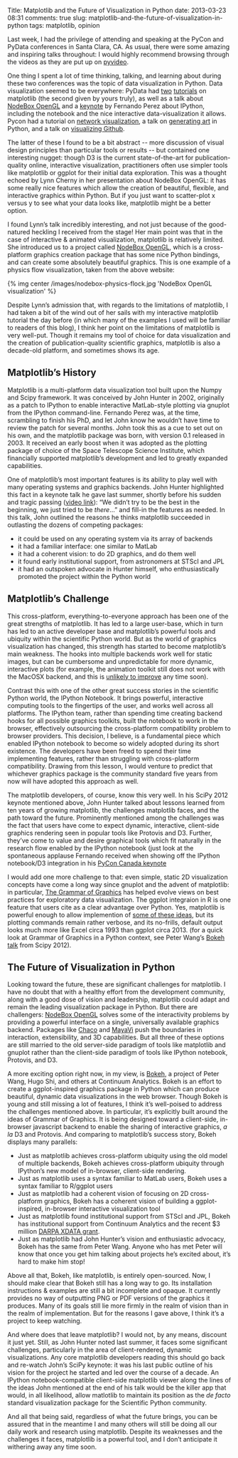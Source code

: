 Title: Matplotlib and the Future of Visualization in Python
date: 2013-03-23 08:31
comments: true
slug: matplotlib-and-the-future-of-visualization-in-python
tags: matplotlib, opinion

<!-- PELICAN_BEGIN_SUMMARY -->
Last week, I had the privilege of attending and speaking at the
PyCon and PyData conferences in Santa Clara, CA.  As usual, there were some
amazing and inspiring talks throughout: I would highly recommend browsing
through the videos as they are put up on
[pyvideo](http://pyvideo.org/category/33/pycon-us-2013).

One thing I spent a lot of time thinking, talking, and learning about
during these two conferences was the topic of data visualization in Python.
Data visualization seemed to be everywhere: PyData had
[two](http://sv2013.pydata.org/abstracts/#11)
[tutorials](http://sv2013.pydata.org/abstracts/#15)
on matplotlib (the second given by yours truly), as well as a talk about
[NodeBox OpenGL](http://sv2013.pydata.org/abstracts/#41) and a
[keynote](http://sv2013.pydata.org/keynotes/#abstract_33) by
Fernando Perez about IPython, including the notebook and the
nice interactive data-visualization it allows. Pycon had a tutorial on
[network visualization](https://us.pycon.org/2013/schedule/presentation/29/),
a talk on [generating art](https://us.pycon.org/2013/schedule/presentation/58/)
in Python, and a talk on
[visualizing Github](https://us.pycon.org/2013/schedule/presentation/108/). 

<!-- PELICAN_END_SUMMARY --> 

The latter of these I found to be a bit abstract -- more discussion of visual
design principles than particular tools or results -- but contained one
interesting nugget: though D3 is the current state-of-the-art for
publication-quality online, interactive visualization, practitioners often
use simpler tools like matplotlib or ggplot for their initial data exploration.
This was a thought echoed by Lynn Cherny in her presentation about NodeBox
OpenGL: it has some really nice features which allow the creation of beautiful,
flexible, and interactive graphics within Python.  But if you just want to
scatter-plot x versus y to see what your data looks like, matplotlib might
be a better option.

I found Lynn’s talk incredibly interesting, and not just because of the
good-natured heckling I received from the stage!  Her main point was that
in the case of interactive & animated visualization, matplotlib is relatively
limited.  She introduced us to a project called
[NodeBox OpenGL](http://www.cityinabottle.org/nodebox/), which is a
cross-platform graphics creation package that has some nice Python bindings,
and can create some absolutely beautiful graphics.  This is one example of a
physics flow visualization, taken from the above website:

{% img center /images/nodebox-physics-flock.jpg 'NodeBox OpenGL visualization' %}

Despite Lynn’s admission that, with regards to the limitations of matplotlib,
I had taken a bit of the wind out of her sails with my interactive matplotlib
tutorial the day before (in which many of the examples I used will be familiar
to readers of this blog), I think her point on the limitations of matplotlib
is very well-put.  Though it remains my tool of choice for data visualization
and the creation of publication-quality scientific graphics, matplotlib is
also a decade-old platform, and sometimes shows its age.

## Matplotlib’s History ##

Matplotlib is a multi-platform data visualization tool built upon the Numpy
and Scipy framework.  It was conceived by John Hunter in 2002, originally as
a patch to IPython to enable interactive MatLab-style plotting via gnuplot
from the IPython command-line.  Fernando Perez was, at the time, scrambling
to finish his PhD, and let John know he wouldn’t have time to review the patch
for several months.  John took this as a cue to set out on his own, and the
matplotlib package was born, with version 0.1 released in 2003.  It received
an early boost when it was adopted as the plotting package of choice of the
Space Telescope Science Institute, which financially supported matplotlib’s
development and led to greatly expanded capabilities.

One of matplotlib’s most important features is its ability to play well with
many operating systems and graphics backends. John Hunter highlighted this
fact in a keynote talk he gave last summer, shortly before his sudden and
tragic passing ([video link](http://pyvideo.org/video/1192/matplotlib-lessons-from-middle-age-or-how-you)):
“We didn’t try to be the best in the beginning, we just tried to be *there*...”
and fill-in the features as needed.  In this talk, John outlined the reasons
he thinks matplotlib succeeded in outlasting the dozens of competing packages:

- it could be used on any operating system via its array of backends
- it had a familiar interface: one similar to MatLab
- it had a coherent vision: to do 2D graphics, and do them well
- it found early institutional support, from astronomers at STScI and JPL
- it had an outspoken advocate in Hunter himself, who enthusiastically
  promoted the project within the Python world

## Matplotlib’s Challenge ##

This cross-platform, everything-to-everyone approach has been one of the great
strengths of matplotlib.  It has led to a large user-base, which in turn
has led to an active developer base and matplotlib’s powerful tools and
ubiquity within the scientific Python world.  But as the
world of graphics visualization has changed, this strength has started to
become matplotlib’s main weakness.  The hooks into multiple backends work
well for static images, but can be cumbersome and unpredictable for more
dynamic, interactive plots (for example, the animation toolkit still does
not work with the MacOSX backend, and this is
[unlikely to improve](https://github.com/matplotlib/matplotlib/issues/531)
any time soon).

Contrast this with one of the other great success stories in the scientific
Python world, the IPython Notebook.  It brings powerful, interactive computing
tools to the fingertips of the user, and works well across all platforms.
The IPython team, rather than spending time creating backend hooks for all
possible graphics toolkits, built the notebook to work in the browser,
effectively outsourcing the cross-platform compatibility problem to browser
providers.  This decision, I believe, is a fundamental piece which enabled
IPython notebook to become so widely adopted during its short existence.
The developers have been freed to spend their time implementing features,
rather than struggling with cross-platform compatibility.  Drawing from this
lesson, I would venture to predict that whichever graphics package is the
community standard five years from now will have adopted this approach as well.

The matplotlib developers, of course, know this very well.  In his SciPy 2012
keynote mentioned above, John Hunter talked about lessons learned from ten
years of growing matplotlib, the challenges matplotlib faces, and the path
toward the future.  Prominently mentioned among the challenges was the fact
that users have come to expect dynamic, interactive, client-side graphics
rendering seen in popular tools like Protovis and D3.  Further, they’ve come
to value and desire graphical tools which fit naturally in the research flow
enabled by the IPython notebook (just look at the spontaneous applause Fernando
received when showing off the IPython notebook/D3 integration in his
[PyCon Canada keynote](http://www.youtube.com/watch?feature=player_embedded&v=F4rFuIb1Ie4)

I would add one more challenge to that: even simple, static 2D visualization
concepts have come a long way since gnuplot and the advent of matplotlib:
in particular,
[The Grammar of Graphics](http://www.amazon.com/Grammar-Graphics-Statistics-Computing/dp/0387245448)
has helped evolve views on best practices for exploratory data visualization.
The ggplot integraion in R is one feature that users cite as a clear advantage
over Python.  Yes, matplotlib is powerful enough to allow implemention of
[some of these ideas](http://messymind.net/2012/07/making-matplotlib-look-like-ggplot/),
but its plotting commands remain rather verbose, and its no-frills, default
output looks much more like Excel circa 1993 than ggplot circa 2013. 
(for a quick look at Grammar of Graphics in a Python context, see Peter Wang’s
[Bokeh talk](http://pyvideo.org/video/1224/bokeh-an-extensible-implementation-of-the-gramma) from Scipy 2012).

## The Future of Visualization in Python ##

Looking toward the future, these are significant challenges for matplotlib.
I have no doubt that with a healthy effort from the development community,
along with a good dose of vision and leadership, matplotlib could adapt and
remain the leading visualization package in Python.  But there are challengers:
[NodeBox OpenGL](http://www.cityinabottle.org/nodebox/) solves some of the
interactivity problems by providing a powerful interface on a single,
universally available graphics backend.
Packages like [Chaco](http://code.enthought.com/chaco/) and
[MayaVi](http://code.enthought.com/projects/mayavi/) push the boundaries in
interaction, extensibility, and 3D capabilities. But all three of these
options are still married to the old server-side paradigm of tools like
matplotlib and gnuplot rather than the client-side paradigm of tools like
IPython notebook, Protovis, and D3.

A more exciting option right now, in my view, is
[Bokeh](https://github.com/continuumio/bokeh), a project of Peter Wang,
Hugo Shi, and others at Continuum Analytics.  Bokeh is an effort to create
a ggplot-inspired graphics package in Python which can produce beautiful,
dynamic data visualizations in the web browser.  Though Bokeh is young and
still missing a lot of features, I think it’s well-poised to address the
challenges mentioned above.  In particular, it’s explicitly built around the
ideas of Grammar of Graphics.  It is being designed toward a client-side,
in-browser javascript backend to enable the sharing of interactive graphics,
*a la* D3 and Protovis.  And comparing to matplotlib’s success story, Bokeh
displays many parallels:

- Just as matplotlib achieves cross-platform ubiquity using the old model of
  multiple backends, Bokeh achieves cross-platform ubiquity through IPython’s
  new model of in-browser, client-side rendering.
- Just as matplotlib uses a syntax familiar to MatLab users, Bokeh uses a
  syntax familiar to R/ggplot users
- Just as matplotlib had a coherent vision of focusing on 2D cross-platform
  graphics, Bokeh has a coherent vision of building a ggplot-inspired,
  in-browser interactive visualization tool
- Just as matplotlib found institutional support from STScI and JPL, Bokeh
  has institutional support from Continuum Analytics and the recent $3 million
  [DARPA XDATA grant](http://continuum.io/press/continuum-receives-darpa-xdata-funding).
- Just as matplotlib had John Hunter’s vision and enthusiastic advocacy,
  Bokeh has the same from Peter Wang.  Anyone who has met Peter will know
  that once you get him talking about projects he’s excited about, it’s hard
  to make him stop!

Above all that, Bokeh, like matplotlib, is entirely open-sourced.  Now, I
should make clear that Bokeh still has a long way to go.  Its installation
instructions & examples are still a bit incomplete and opaque.  It currently
provides no way of outputting PNG or PDF versions of the graphics it produces.
Many of its goals still lie more firmly in the realm of vision than in the
realm of implementation. But for the reasons I gave above, I think it’s
a project to keep watching.

And where does that leave matplotlib?  I would not, by any means, discount
it just yet.
Still, as John Hunter noted last summer, it faces some significant challenges,
particularly in the area of client-rendered, dynamic visualizations.  Any
core matplotlib developers reading this should go back and re-watch John’s
SciPy keynote: it was his last public outline of his vision for the project
he started and led over the course of a decade.  An IPython
notebook-compatible client-side matplotlib viewer along the lines of the
ideas John mentioned at the end of his talk would be the killer app
that would, in all likelihood, allow matlotlib to maintain its position
as the *de facto*
standard visualization package for the Scientific Python community.

And all that being said, regardless of what the future brings, you can be
assured that in the meantime I and many others will still be doing all our
daily work and research using matplotlib. Despite its weaknesses and the
challenges it faces, matplotlib is a powerful tool, and I don’t anticipate
it withering away any time soon.
